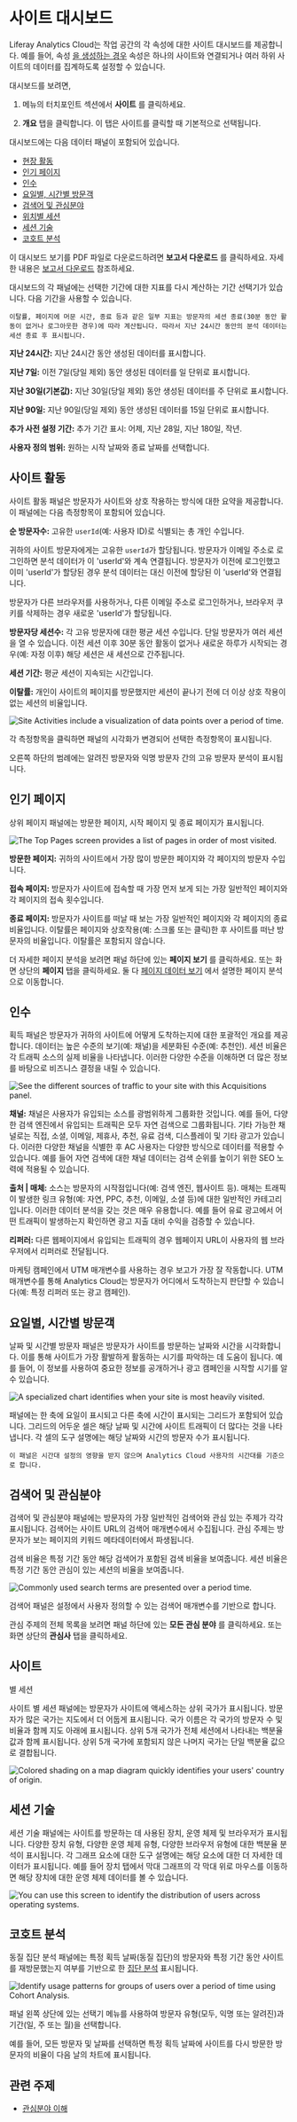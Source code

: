 # 사이트 대시보드

Liferay Analytics Cloud는 작업 공간의 각 속성에 대한 사이트 대시보드를 제공합니다. 예를 들어, 속성 [을 생성하는 경우](../workspace-settings/scoping-sites-and-individuals-using-properties.md#creating-a-property) 속성은 하나의 사이트와 연결되거나 여러 하위 사이트의 데이터를 집계하도록 설정할 수 있습니다.

대시보드를 보려면,

1. 메뉴의 터치포인트 섹션에서 **사이트** 를 클릭하세요.

1. **개요** 탭을 클릭합니다. 이 탭은 사이트를 클릭할 때 기본적으로 선택됩니다.

대시보드에는 다음 데이터 패널이 포함되어 있습니다.

* [현장 활동](#site-activities)
* [인기 페이지](#top-pages)
* [인수](#acquisitions)
* [요일별, 시간별 방문객](#visitors-by-day-and-time)
* [검색어 및 관심분야](#search-terms-and-interests)
* [위치별 세션](#sessions-by-location)
* [세션 기술](#session-technology)
* [코호트 분석](#cohort-analysis)

이 대시보드 보기를 PDF 파일로 다운로드하려면 **보고서 다운로드** 를 클릭하세요. 자세한 내용은 [보고서 다운로드](../reference/downloading-reports.md) 참조하세요.

대시보드의 각 패널에는 선택한 기간에 대한 지표를 다시 계산하는 기간 선택기가 있습니다. 다음 기간을 사용할 수 있습니다.

```{note}
이탈률, 페이지에 머문 시간, 종료 등과 같은 일부 지표는 방문자의 세션 종료(30분 동안 활동이 없거나 로그아웃한 경우)에 따라 계산됩니다. 따라서 지난 24시간 동안의 분석 데이터는 세션 종료 후 표시됩니다.
```

**지난 24시간:** 지난 24시간 동안 생성된 데이터를 표시합니다.

**지난 7일:** 이전 7일(당일 제외) 동안 생성된 데이터를 일 단위로 표시합니다.

**지난 30일(기본값):** 지난 30일(당일 제외) 동안 생성된 데이터를 주 단위로 표시합니다.

**지난 90일:** 지난 90일(당일 제외) 동안 생성된 데이터를 15일 단위로 표시합니다.

**추가 사전 설정 기간:** 추가 기간 표시: 어제, 지난 28일, 지난 180일, 작년.

**사용자 정의 범위:** 원하는 시작 날짜와 종료 날짜를 선택합니다.

## 사이트 활동

사이트 활동 패널은 방문자가 사이트와 상호 작용하는 방식에 대한 요약을 제공합니다. 이 패널에는 다음 측정항목이 포함되어 있습니다.

**순 방문자수:** 고유한 `userId`(예: 사용자 ID)로 식별되는 총 개인 수입니다.

귀하의 사이트 방문자에게는 고유한 `userId`가 할당됩니다. 방문자가 이메일 주소로 로그인하면 분석 데이터가 이 'userId'와 계속 연결됩니다. 방문자가 이전에 로그인했고 이미 'userId'가 할당된 경우 분석 데이터는 대신 이전에 할당된 이 'userId'와 연결됩니다.

방문자가 다른 브라우저를 사용하거나, 다른 이메일 주소로 로그인하거나, 브라우저 쿠키를 삭제하는 경우 새로운 'userId'가 할당됩니다.

**방문자당 세션수:** 각 고유 방문자에 대한 평균 세션 수입니다. 단일 방문자가 여러 세션을 열 수 있습니다. 이전 세션 이후 30분 동안 활동이 없거나 새로운 하루가 시작되는 경우(예: 자정 이후) 해당 세션은 새 세션으로 간주됩니다.

**세션 기간:** 평균 세션이 지속되는 시간입니다.

**이탈률:** 개인이 사이트의 페이지를 방문했지만 세션이 끝나기 전에 더 이상 상호 작용이 없는 세션의 비율입니다.

![Site Activities include a visualization of data points over a period of time.](./sites-dashboard/images/01.png)

각 측정항목을 클릭하면 패널의 시각화가 변경되어 선택한 측정항목이 표시됩니다.

오른쪽 하단의 범례에는 알려진 방문자와 익명 방문자 간의 고유 방문자 분석이 표시됩니다.

## 인기 페이지

상위 페이지 패널에는 방문한 페이지, 시작 페이지 및 종료 페이지가 표시됩니다.

![The Top Pages screen provides a list of pages in order of most visited.](./sites-dashboard/images/02.png)

**방문한 페이지:** 귀하의 사이트에서 가장 많이 방문한 페이지와 각 페이지의 방문자 수입니다.

**접속 페이지:** 방문자가 사이트에 접속할 때 가장 먼저 보게 되는 가장 일반적인 페이지와 각 페이지의 접속 횟수입니다.

**종료 페이지:** 방문자가 사이트를 떠날 때 보는 가장 일반적인 페이지와 각 페이지의 종료 비율입니다. 이탈률은 페이지와 상호작용(예: 스크롤 또는 클릭)한 후 사이트를 떠난 방문자의 비율입니다. 이탈률은 포함되지 않습니다.

더 자세한 페이지 분석을 보려면 패널 하단에 있는 **페이지 보기** 를 클릭하세요. 또는 화면 상단의 **페이지** 탭을 클릭하세요. 둘 다 [페이지 데이터 보기](../touchpoints.md#viewing-page-data) 에서 설명한 페이지 분석으로 이동합니다.

## 인수

획득 패널은 방문자가 귀하의 사이트에 어떻게 도착하는지에 대한 포괄적인 개요를 제공합니다. 데이터는 높은 수준의 보기(예: 채널)을 세분화된 수준(예: 추천인). 세션 비율은 각 트래픽 소스의 실제 비율을 나타냅니다. 이러한 다양한 수준을 이해하면 더 많은 정보를 바탕으로 비즈니스 결정을 내릴 수 있습니다.

![See the different sources of traffic to your site with this Acquisitions panel.](./sites-dashboard/images/03.png)

**채널:** 채널은 사용자가 유입되는 소스를 광범위하게 그룹화한 것입니다. 예를 들어, 다양한 검색 엔진에서 유입되는 트래픽은 모두 자연 검색으로 그룹화됩니다. 기타 가능한 채널로는 직접, 소셜, 이메일, 제휴사, 추천, 유료 검색, 디스플레이 및 기타 광고가 있습니다. 이러한 다양한 채널을 식별한 후 AC 사용자는 다양한 방식으로 데이터를 적용할 수 있습니다. 예를 들어 자연 검색에 대한 채널 데이터는 검색 순위를 높이기 위한 SEO 노력에 적용될 수 있습니다.

**출처 | 매체:** 소스는 방문자의 시작점입니다(예: 검색 엔진, 웹사이트 등). 매체는 트래픽이 발생한 링크 유형(예: 자연, PPC, 추천, 이메일, 소셜 등)에 대한 일반적인 카테고리입니다. 이러한 데이터 분석을 갖는 것은 매우 유용합니다. 예를 들어 유료 광고에서 어떤 트래픽이 발생하는지 확인하면 광고 지출 대비 수익을 검증할 수 있습니다.

**리퍼러:** 다른 웹페이지에서 유입되는 트래픽의 경우 웹페이지 URL이 사용자의 웹 브라우저에서 리퍼러로 전달됩니다.

마케팅 캠페인에서 UTM 매개변수를 사용하는 경우 보고가 가장 잘 작동합니다. UTM 매개변수를 통해 Analytics Cloud는 방문자가 어디에서 도착하는지 판단할 수 있습니다(예: 특정 리퍼러 또는 광고 캠페인).

## 요일별, 시간별 방문객

날짜 및 시간별 방문자 패널은 방문자가 사이트를 방문하는 날짜와 시간을 시각화합니다. 이를 통해 사이트가 가장 활발하게 활동하는 시기를 파악하는 데 도움이 됩니다. 예를 들어, 이 정보를 사용하여 중요한 정보를 공개하거나 광고 캠페인을 시작할 시기를 알 수 있습니다.

![A specialized chart identifies when your site is most heavily visited.](./sites-dashboard/images/04.png)

패널에는 한 축에 요일이 표시되고 다른 축에 시간이 표시되는 그리드가 포함되어 있습니다. 그리드의 어두운 셀은 해당 날짜 및 시간에 사이트 트래픽이 더 많다는 것을 나타냅니다. 각 셀의 도구 설명에는 해당 날짜와 시간의 방문자 수가 표시됩니다.

```{note}
이 패널은 시간대 설정의 영향을 받지 않으며 Analytics Cloud 사용자의 시간대를 기준으로 합니다.
```
## 검색어 및 관심분야

검색어 및 관심분야 패널에는 방문자의 가장 일반적인 검색어와 관심 있는 주제가 각각 표시됩니다. 검색어는 사이트 URL의 검색어 매개변수에서 수집됩니다. 관심 주제는 방문자가 보는 페이지의 키워드 메타데이터에서 파생됩니다.

검색 비율은 특정 기간 동안 해당 검색어가 포함된 검색 비율을 보여줍니다. 세션 비율은 특정 기간 동안 관심이 있는 세션의 비율을 보여줍니다.

![Commonly used search terms are presented over a period time.](./sites-dashboard/images/05.png)

검색어 패널은 설정에서 사용자 정의할 수 있는 검색어 매개변수를 기반으로 합니다.

관심 주제의 전체 목록을 보려면 패널 하단에 있는 **모든 관심 분야** 를 클릭하세요. 또는 화면 상단의 **관심사** 탭을 클릭하세요.

## 사이트
별 세션

사이트
별 세션 패널에는 방문자가 사이트에 액세스하는 상위 국가가 표시됩니다. 방문자가 많은 국가는 지도에서 더 어둡게 표시됩니다. 국가 이름은 각 국가의 방문자 수 및 비율과 함께 지도 아래에 표시됩니다. 상위 5개 국가가 전체 세션에서 나타내는 백분율 값과 함께 표시됩니다. 상위 5개 국가에 포함되지 않은 나머지 국가는 단일 백분율 값으로 결합됩니다.

![Colored shading on a map diagram quickly identifies your users' country of origin.](./sites-dashboard/images/06.png)

## 세션 기술

세션 기술 패널에는 사이트를 방문하는 데 사용된 장치, 운영 체제 및 브라우저가 표시됩니다. 다양한 장치 유형, 다양한 운영 체제 유형, 다양한 브라우저 유형에 대한 백분율 분석이 표시됩니다. 각 그래프 요소에 대한 도구 설명에는 해당 요소에 대한 더 자세한 데이터가 표시됩니다. 예를 들어 장치 탭에서 막대 그래프의 각 막대 위로 마우스를 이동하면 해당 장치에 대한 운영 체제 데이터를 볼 수 있습니다.

![You can use this screen to identify the distribution of users across operating systems.](./sites-dashboard/images/07.png)

## 코호트 분석

동질 집단 분석 패널에는 특정 획득 날짜(동질 집단)의 방문자와 특정 기간 동안 사이트를 재방문했는지 여부를 기반으로 한 [집단 분석](https://en.wikipedia.org/wiki/Cohort_analysis) 표시됩니다.

![Identify usage patterns for groups of users over a period of time using Cohort Analysis.](./sites-dashboard/images/08.png)

패널 왼쪽 상단에 있는 선택기 메뉴를 사용하여 방문자 유형(모두, 익명 또는 알려진)과 기간(일, 주 또는 월)을 선택합니다.

예를 들어, 모든 방문자 및 날짜를 선택하면 특정 획득 날짜에 사이트를 다시 방문한 방문자의 비율이 다음 날의 차트에 표시됩니다.

## 관련 주제

* [관심분야 이해](../people/individuals/understanding-interests/)
